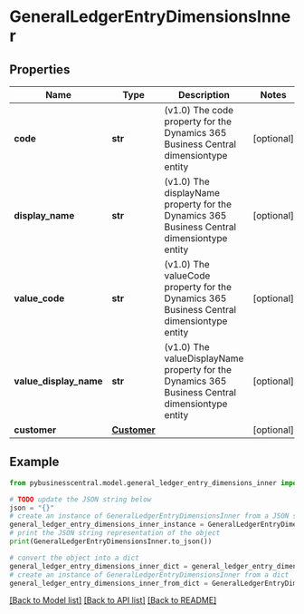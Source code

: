 # GeneralLedgerEntryDimensionsInner


## Properties

Name | Type | Description | Notes
------------ | ------------- | ------------- | -------------
**code** | **str** | (v1.0) The code property for the Dynamics 365 Business Central dimensiontype entity | [optional] 
**display_name** | **str** | (v1.0) The displayName property for the Dynamics 365 Business Central dimensiontype entity | [optional] 
**value_code** | **str** | (v1.0) The valueCode property for the Dynamics 365 Business Central dimensiontype entity | [optional] 
**value_display_name** | **str** | (v1.0) The valueDisplayName property for the Dynamics 365 Business Central dimensiontype entity | [optional] 
**customer** | [**Customer**](Customer.md) |  | [optional] 

## Example

```python
from pybusinesscentral.model.general_ledger_entry_dimensions_inner import GeneralLedgerEntryDimensionsInner

# TODO update the JSON string below
json = "{}"
# create an instance of GeneralLedgerEntryDimensionsInner from a JSON string
general_ledger_entry_dimensions_inner_instance = GeneralLedgerEntryDimensionsInner.from_json(json)
# print the JSON string representation of the object
print(GeneralLedgerEntryDimensionsInner.to_json())

# convert the object into a dict
general_ledger_entry_dimensions_inner_dict = general_ledger_entry_dimensions_inner_instance.to_dict()
# create an instance of GeneralLedgerEntryDimensionsInner from a dict
general_ledger_entry_dimensions_inner_from_dict = GeneralLedgerEntryDimensionsInner.from_dict(general_ledger_entry_dimensions_inner_dict)
```
[[Back to Model list]](../README.md#documentation-for-models) [[Back to API list]](../README.md#documentation-for-api-endpoints) [[Back to README]](../README.md)


